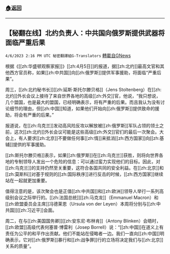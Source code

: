 ###  [:house:返回](README.md)
---


## 【秘翻在线】北约负责人：中共国向俄罗斯提供武器将面临严重后果
`4/6/2023 2:16 PM UTC 秘密翻譯組G-Translators` [轉載自GNews](https://gnews.org/articles/1076141)

根据《[[zh:华盛顿观察家报]]》[[zh:4月5日]]的报道，据[[zh:北约]]最高文官和其他西方官员称，如果[[zh:中共国]]向[[zh:俄罗斯]]提供军事援助，将面临“严重后果”。

周三，[[zh:北约秘书长]][[zh:延斯·斯托尔滕贝格]]（Jens Stoltenberg）在[[zh:北约]]外长会议上接待了来自世界各地的高级[[zh:外交]]官，他说，“我只想说，几个盟国，也是最大的盟国，已经明确表示，将有严重的后果。而且我认为没有讨论细节的理由，但[[zh:中国]]知道，如果他们开始向[[zh:俄罗斯]]提供致命的援助，将会有严重的后果。”

报道说，在[[zh:乌克兰]]发动高风险反攻以解放被[[zh:俄罗斯]]军队占领的领土之前，这次[[zh:北约]]外长会议可能是这些高级[[zh:外交]]官们的最后一次聚会。大会上，有人要求[[zh:北京]]不要做任何事[[zh:情]]来抵消[[zh:西方国家]]向[[zh:基辅]]提供的军事援助。

[[zh:斯托尔滕贝格]]表示，如果[[zh:俄罗斯]]在[[zh:乌克兰]]获胜，则将向世界各地的专制领导人发出一个危险的信息：可以通过蛮力实现他们的目标。因此，对[[zh:乌克兰]]的支持仍然至关重要，这符合各国共同的安全利益。在[[zh:北京]]和[[zh:莫斯科]]对基于规则的[[zh:国际秩序]]进行反击的时候，[[zh:西方国家]]继续站在一起就更加重要。

值得注意的是，该次聚会也是正值[[zh:中共国]]和[[zh:欧洲]]领导人举行一系列高级别会议之际举行的。[[zh:法国总统]][[zh:马克龙]]（Emmanuel Macron）和[[zh:欧盟委员会主席]]冯德莱恩（Ursula von der Leyen）本周将分别与[[zh:中共国]][[zh:习近平]]会面。

周二，在与[[zh:美国国务卿]][[zh:安东尼·布林肯]]（Antony Blinken）会晤时，[[zh:欧盟]]高级代表何塞普·博雷利（Josep Borrell）说：“[[zh:中国]]在道义上有责任为公平的和平作出贡献。他们不能站在侵略者一边。我们一直向[[zh:中国]]明确表示，它对[[zh:俄罗斯]]暴行和[[zh:战争罪]]行的立场将决定我们与[[zh:北京]]关系的质量”。

